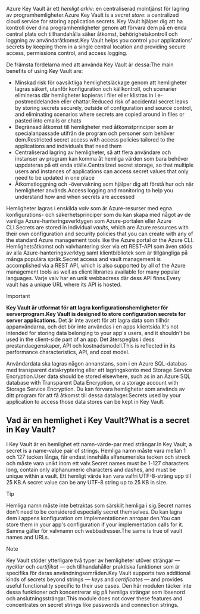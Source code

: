 <span data-ttu-id="03c9e-101">Azure Key Vault är ett *hemligt arkiv*: en centraliserad molntjänst för lagring av programhemligheter.</span><span class="sxs-lookup"><span data-stu-id="03c9e-101">Azure Key Vault is a *secret store*: a centralized cloud service for storing application secrets.</span></span> <span data-ttu-id="03c9e-102">Key Vault hjälper dig att ha kontroll över dina programhemligheter genom att förvara dem på en enda central plats och tillhandahålla säker åtkomst, behörighetskontroll och loggning av användaråtkomst.</span><span class="sxs-lookup"><span data-stu-id="03c9e-102">Key Vault helps you control your applications' secrets by keeping them in a single central location and providing secure access, permissions control, and access logging.</span></span>

<span data-ttu-id="03c9e-103">De främsta fördelarna med att använda Key Vault är dessa:</span><span class="sxs-lookup"><span data-stu-id="03c9e-103">The main benefits of using Key Vault are:</span></span>

- <span data-ttu-id="03c9e-104">Minskad risk för oavsiktliga hemlighetsläckage genom att hemligheter lagras säkert, utanför konfiguration och källkontroll, och scenarier elimineras där hemligheter kopieras i filer eller klistras in i e-postmeddelanden eller chattar.</span><span class="sxs-lookup"><span data-stu-id="03c9e-104">Reduced risk of accidental secret leaks by storing secrets securely, outside of configuration and source control, and eliminating scenarios where secrets are copied around in files or pasted into emails or chats</span></span>
- <span data-ttu-id="03c9e-105">Begränsad åtkomst till hemligheter med åtkomstprinciper som är specialanpassade utifrån de program och personer som behöver dem.</span><span class="sxs-lookup"><span data-stu-id="03c9e-105">Restricted secret access with access policies tailored to the applications and individuals that need them</span></span>
- <span data-ttu-id="03c9e-106">Centraliserad lagring av hemligheter, så att flera användare och instanser av program kan komma åt hemliga värden som bara behöver uppdateras på ett enda ställe.</span><span class="sxs-lookup"><span data-stu-id="03c9e-106">Centralized secret storage, so that multiple users and instances of applications can access secret values that only need to be updated in one place</span></span>
- <span data-ttu-id="03c9e-107">Åtkomstloggning och -övervakning som hjälper dig att förstå hur och när hemligheter används.</span><span class="sxs-lookup"><span data-stu-id="03c9e-107">Access logging and monitoring to help you understand how and when secrets are accessed</span></span>

<span data-ttu-id="03c9e-108">Hemligheter lagras i enskilda *valv* som är Azure-resurser med egna konfigurations- och säkerhetsprinciper som du kan skapa med något av de vanliga Azure-hanteringsverktygen som Azure-portalen eller Azure CLI.</span><span class="sxs-lookup"><span data-stu-id="03c9e-108">Secrets are stored in individual *vaults*, which are Azure resources with their own configuration and security policies that you can create with any of the standard Azure management tools like the Azure portal or the Azure CLI.</span></span> <span data-ttu-id="03c9e-109">Hemlighetsåtkomst och valvhantering sker via ett REST-API som även stöds av alla Azure-hanteringsverktyg samt klientbibliotek som är tillgängliga på många populära språk.</span><span class="sxs-lookup"><span data-stu-id="03c9e-109">Secret access and vault management is accomplished via a REST API, which is also supported by all of the Azure management tools as well as client libraries available for many popular languages.</span></span> <span data-ttu-id="03c9e-110">Varje valv har en unik webbadress där dess API finns.</span><span class="sxs-lookup"><span data-stu-id="03c9e-110">Every vault has a unique URL where its API is hosted.</span></span>

> [!IMPORTANT]
> <span data-ttu-id="03c9e-111">**Key Vault är utformat för att lagra konfigurationshemligheter för serverprogram.**</span><span class="sxs-lookup"><span data-stu-id="03c9e-111">**Key Vault is designed to store configuration secrets for server applications.**</span></span> <span data-ttu-id="03c9e-112">Det är inte avsett för att lagra data som tillhör appanvändarna, och det bör inte användas i en apps klientsida.</span><span class="sxs-lookup"><span data-stu-id="03c9e-112">It's not intended for storing data belonging to your app's users, and it shouldn't be used in the client-side part of an app.</span></span> <span data-ttu-id="03c9e-113">Det återspeglas i dess prestandaegenskaper, API och kostnadsmodell.</span><span class="sxs-lookup"><span data-stu-id="03c9e-113">This is reflected in its performance characteristics, API, and cost model.</span></span>
>
> <span data-ttu-id="03c9e-114">Användardata ska lagras någon annanstans, som i en Azure SQL-databas med transparent datakryptering eller ett lagringskonto med Storage Service Encryption.</span><span class="sxs-lookup"><span data-stu-id="03c9e-114">User data should be stored elsewhere, such as in an Azure SQL database with Transparent Data Encryption, or a storage account with Storage Service Encryption.</span></span> <span data-ttu-id="03c9e-115">Du kan förvara hemligheter som används av ditt program för att få åtkomst till dessa datalager.</span><span class="sxs-lookup"><span data-stu-id="03c9e-115">Secrets used by your application to access those data stores can be kept in Key Vault.</span></span>

## <a name="what-is-a-secret-in-key-vault"></a><span data-ttu-id="03c9e-116">Vad är en hemlighet i Key Vault?</span><span class="sxs-lookup"><span data-stu-id="03c9e-116">What is a secret in Key Vault?</span></span>

<span data-ttu-id="03c9e-117">I Key Vault är en hemlighet ett namn-värde-par med strängar.</span><span class="sxs-lookup"><span data-stu-id="03c9e-117">In Key Vault, a secret is a name-value pair of strings.</span></span> <span data-ttu-id="03c9e-118">Hemliga namn måste vara mellan 1 och 127 tecken långa, får endast innehålla alfanumeriska tecken och streck och måste vara unikt inom ett valv.</span><span class="sxs-lookup"><span data-stu-id="03c9e-118">Secret names must be 1-127 characters long, contain only alphanumeric characters and dashes, and must be unique within a vault.</span></span> <span data-ttu-id="03c9e-119">Ett hemligt värde kan vara valfri UTF-8-sträng upp till 25 KB.</span><span class="sxs-lookup"><span data-stu-id="03c9e-119">A secret value can be any UTF-8 string up to 25 KB in size.</span></span>

> [!TIP]
> <span data-ttu-id="03c9e-120">Hemliga namn måste inte betraktas som särskilt hemliga i sig.</span><span class="sxs-lookup"><span data-stu-id="03c9e-120">Secret names don't need to be considered especially secret themselves.</span></span> <span data-ttu-id="03c9e-121">Du kan lagra dem i appens konfiguration om implementationen anropar den.</span><span class="sxs-lookup"><span data-stu-id="03c9e-121">You can store them in your app's configuration if your implementation calls for it.</span></span> <span data-ttu-id="03c9e-122">Samma gäller för valvnamn och webbadresser.</span><span class="sxs-lookup"><span data-stu-id="03c9e-122">The same is true of vault names and URLs.</span></span>

> [!NOTE]
> <span data-ttu-id="03c9e-123">Key Vault stöder ytterligare två typer av hemligheter utöver strängar &mdash; *nycklar* och *certifikat* &mdash; och tillhandahåller praktiska funktioner som är specifika för deras användningsområden.</span><span class="sxs-lookup"><span data-stu-id="03c9e-123">Key Vault supports two additional kinds of secrets beyond strings &mdash; *keys* and *certificates* &mdash; and provides useful functionality specific to their use cases.</span></span> <span data-ttu-id="03c9e-124">Den här modulen täcker inte dessa funktioner och koncentrerar sig på hemliga strängar som lösenord och anslutningssträngar.</span><span class="sxs-lookup"><span data-stu-id="03c9e-124">This module does not cover these features and concentrates on secret strings like passwords and connection strings.</span></span>
